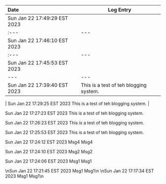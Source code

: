 Date | Log Entry
|:--- | --- 
Sun Jan 22 17:49:29 EST 2023 |
|:--- | --- 
Sun Jan 22 17:46:10 EST 2023 |
|:--- | --- 
Sun Jan 22 17:45:53 EST 2023 |
--- | ---
Sun Jan 22 17:39:40 EST 2023 | This is a test of teh blogging system.
|
Sun Jan 22 17:29:25 EST 2023 This is a test of teh blogging system.
|

Sun Jan 22 17:27:23 EST 2023 This is a test of teh blogging system.


Sun Jan 22 17:26:23 EST 2023 This is a test of teh blogging system.


Sun Jan 22 17:25:53 EST 2023 This is a test of teh blogging system.


Sun Jan 22 17:24:12 EST 2023 Msg4 Msg4


Sun Jan 22 17:24:10 EST 2023 Msg2 Msg2


Sun Jan 22 17:24:06 EST 2023 Msg1 Msg1

\nSun Jan 22 17:21:45 EST 2023 Msg1 Msg1\n
\nSun Jan 22 17:17:34 EST 2023 Msg1 Msg1\n
